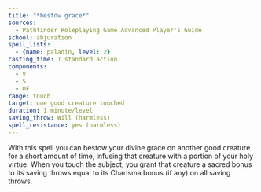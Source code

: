 ```yaml
---
title: "*bestow grace*"
sources:
  - Pathfinder Roleplaying Game Advanced Player's Guide
school: abjuration
spell_lists:
  - {name: paladin, level: 2}
casting_time: 1 standard action
components:
  - V
  - S
  - DF
range: touch
target: one good creature touched
duration: 1 minute/level
saving_throw: Will (harmless)
spell_resistance: yes (harmless)
---
```


With this spell you can bestow your divine grace on another good creature for a short amount of time, infusing that creature with a portion of your holy virtue. When you touch the subject, you grant that creature a sacred bonus to its saving throws equal to its Charisma bonus (if any) on all saving throws.

